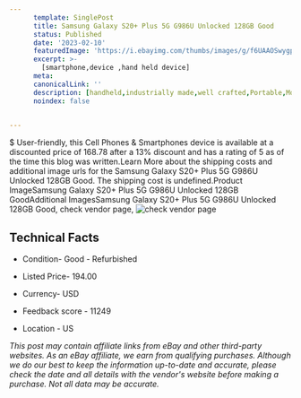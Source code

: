 ```yaml
---
      template: SinglePost
      title: Samsung Galaxy S20+ Plus 5G G986U Unlocked 128GB Good
      status: Published
      date: '2023-02-10'
      featuredImage: 'https://i.ebayimg.com/thumbs/images/g/f6UAAOSwygpjRfaR/s-l225.jpg'
      excerpt: >-
        [smartphone,device ,hand held device]
      meta:
      canonicalLink: ''
      description: [handheld,industrially made,well crafted,Portable,Mobile,Compact,Convenient,Lightweight,Maneuverable,Man-portable,Miniature,Carriable,Hand-held,Light,Holdable,Transportable,Mobile device,Pocket-sized,On-the-go,Wireless,Cordless,Compact size,Convenient size, smartphone,device ,hand held device]
      noindex: false

        
---
```

$
    User-friendly, this Cell Phones & Smartphones device is available at a discounted price of 168.78 after a 13% discount and has a rating of 5 as of the time this blog was written.Learn More about the shipping costs and additional image urls for the Samsung Galaxy S20+ Plus 5G G986U Unlocked 128GB Good. The shipping cost is undefined.Product ImageSamsung Galaxy S20+ Plus 5G G986U Unlocked 128GB GoodAdditional ImagesSamsung Galaxy S20+ Plus 5G G986U Unlocked 128GB Good, check vendor page, ![check vendor page](https://origin-galleryplus.ebayimg.com/ws/web/334582856454_2_0_1/225x225.jpg,https://origin-galleryplus.ebayimg.com/ws/web/334582856454_3_0_1/225x225.jpg,https://origin-galleryplus.ebayimg.com/ws/web/334582856454_4_0_1/225x225.jpg,https://origin-galleryplus.ebayimg.com/ws/web/334582856454_5_0_1/225x225.jpg,https://origin-galleryplus.ebayimg.com/ws/web/334582856454_6_0_1/225x225.jpg,https://origin-galleryplus.ebayimg.com/ws/web/334582856454_7_0_1/225x225.jpg,https://origin-galleryplus.ebayimg.com/ws/web/334582856454_8_0_1/225x225.jpg)
    
    

 ## Technical Facts 



     
      

 - Condition- Good - Refurbished 


      

 - Listed Price- 194.00 


      

 - Currency- USD 


      

 - Feedback score - 11249 


      

 - Location - US 


      
      

 *_This post may contain affiliate links from eBay and other third-party websites. As an eBay affiliate, we earn from qualifying purchases. Although we do our best to keep the information up-to-date and accurate, please check the date and all details with the vendor's website before making a purchase. Not all data may be accurate._*



    
    
    
    
    